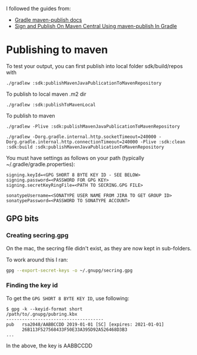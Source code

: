 I followed the guides from:

- [Gradle maven-publish docs](https://docs.gradle.org/current/userguide/publishing_maven.html#publishing_maven:complete_example)
- [Sign and Publish On Maven Central Using maven-publish In Gradle](https://medium.com/@nmauti/sign-and-publish-on-maven-central-a-project-with-the-new-maven-publish-gradle-plugin-22a72a4bfd4b)

# Publishing to maven

To test your output, you can first publish into local folder sdk/build/repos with

    ./gradlew :sdk:publishMavenJavaPublicationToMavenRepository

To publish to local maven .m2 dir

    ./gradlew :sdk:publishToMavenLocal

To publish to maven

    ./gradlew -Plive :sdk:publishMavenJavaPublicationToMavenRepository

    ./gradlew -Dorg.gradle.internal.http.socketTimeout=240000 -Dorg.gradle.internal.http.connectionTimeout=240000 -Plive :sdk:clean :sdk:build :sdk:publishMavenJavaPublicationToMavenRepository

You must have settings as follows on your path (typically ~/.gradle/gradle.properties):

    signing.keyId=<GPG SHORT 8 BYTE KEY ID - SEE BELOW>
    signing.password=<PASSWORD FOR GPG KEY>
    signing.secretKeyRingFile=<PATH TO SECRING.GPG FILE>
    
    sonatypeUsername=<SONATYPE USER NAME FROM JIRA TO GET GROUP ID>
    sonatypePassword=<PASSWORD TO SONATYPE ACCOUNT>

## GPG bits

### Creating secring.gpg

On the mac, the secring file didn't exist, as they are now kept in sub-folders.

To work around this I ran:

```bash
gpg --export-secret-keys -o ~/.gnupg/secring.gpg
```

### Finding the key id

To get the `GPG SHORT 8 BYTE KEY ID`, use following:

```text
$ gpg -k --keyid-format short
/path/to/.gnupg/pubring.kbx
-------------------------------------
pub   rsa2048/AABBCCDD 2019-01-01 [SC] [expires: 2021-01-01]
      26B113F527568433F50E33A395D92A526468D3B3
...
```
In the above, the key is AABBCCDD
